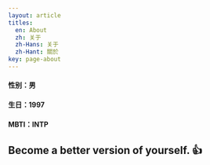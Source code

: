 ```yaml
---
layout: article
titles:
  en: About
  zh: 关于
  zh-Hans: 关于
  zh-Hant: 關於
key: page-about
---
```


#### 性别：男

#### 生日：1997

#### MBTI：INTP

## Become a better version of yourself. :+1:
